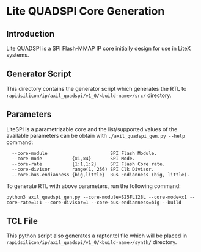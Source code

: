 # Lite QUADSPI Core Generation

## Introduction
Lite QUADSPI is a SPI Flash-MMAP IP core initially design for use in LiteX systems.

## Generator Script
This directory contains the generator script which generates the RTL to `rapidsilicon/ip/axil_quadspi/v1_0/<build-name>/src/` directory.

## Parameters
LiteSPI is a parametrizable core and the list/supported values of the available parameters can be
obtain with `./axil_quadspi_gen.py --help` command:

```
  --core-module                       SPI Flash Module.
  --core-mode           {x1,x4}       SPI Mode.
  --core-rate           {1:1,1:2}     SPI Flash Core rate.
  --core-divisor        range(1, 256) SPI Clk Divisor.
  --core-bus-endianness {big,little}  Bus Endianness (big, little).
```

To generate RTL with above parameters, run the following command:
```
python3 axil_quadspi_gen.py --core-module=S25FL128L --core-mode=x1 --core-rate=1:1 --core-divisor=1 --core-bus-endianness=big --build
```

## TCL File
This python script also generates a raptor.tcl file which will be placed in `rapidsilicon/ip/axil_quadspi/v1_0/<build-name>/synth/` directory.
